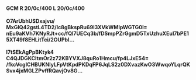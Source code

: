 #### GCM R 20/0c/400 L 20/0c/400
**O7ArUbhUSDxajvu/**<br/>**MxGIQ42gstL4TD2/Ic8gBkspRu69l3XVkWMIpWGTG0I=**<br/>**nEu9aKVh7KNyRJt+cc/fQl7UECq3b/fDSmpPZrGgmD5TxUzhuXEuI7bPE15XT49f8EHLitTci/2OUPbl...**<br/><br/>
**I7tSEkAgPpBKtyk4**<br/>**C4QJDGKCItmOr2z72KBYVXJ8quRo1Hmcu/fp4LJxE54=**<br/>**/fkcVcgICHBUKNIyLFpVtKpdPKDqFP6JqLS2z0DXvazKwO3WwqoYLqrQKSvx4jxMGLZPvffRQavjOv8G...**